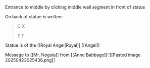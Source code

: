 Entrance to middle by clicking middle wall segment in front of statue

On back of statue is written:
>C  X
>
>E T

Statue is of the [[Royal Angel|Royal]] [[Angel]]

Message to [[Mr. Nogula]] from [[Anne Babbage]] ![[Pasted image 20250423025436.png]]